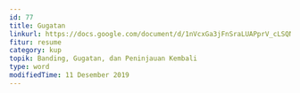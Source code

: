 ```yaml
---
id: 77
title: Gugatan
linkurl: https://docs.google.com/document/d/1nVcxGa3jFnSraLUAPprV_cLSQNyaNHD2G8q9D51B_wU/edit?usp=drivesdk
fitur: resume
category: kup
topik: Banding, Gugatan, dan Peninjauan Kembali
type: word
modifiedTime: 11 Desember 2019
---
```


